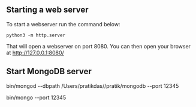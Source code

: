 ## Starting a web server
To start a webserver run the command below:

```shell
python3 -m http.server
```
That will open a webserver on port 8080. You can then open your browser at http://127.0.0.1:8080/

## Start MongoDB server
bin/mongod --dbpath /Users/pratikdas//pratik/mongodb --port 12345

bin/mongo --port 12345

